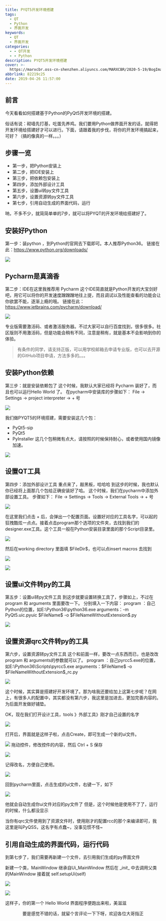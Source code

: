 ```yaml
---
title: PYQT5开发环境搭建
tags:
  - QT
  - Python
  - 界面开发
keywords:
  - QT
  - 界面开发
categories:
  - - QT开发
  - - Python
description: PYQT5开发环境搭建
cover: >-
  https://marxcbr.oss-cn-shenzhen.aliyuncs.com/MARXCBR/2020-5-19/BogImages/1589856479947.png
abbrlink: 82219c25
date: 2019-04-26 11:57:00
---
```


## 前言
今天看看如何搭建基于Python的PyQt5开发环境的搭建。

俗话有说：砌墙先打基，吃蛋先养鸡。我们要用Python做界面开发的话，就得把开发环境给搭建好才可以进行。下面，请跟着我的步伐，将你的开发环境搞起来，可好？（搞的像真的一样。。。）

## 步骤一览

- 第一步，把Python安装上
- 第二步，把IDE安装上
- 第三步，把依赖包安装上
- 第四步，添加外部设计工具
- 第五步，设置ui转py文件工具
- 第六步，设置资源转py文件工具
- 第七步，引用自动生成的界面代码，运行

呐，不多不少，就简简单单的7步，就可以将PYQT的开发环境给搭建好了。

## 安装好Python

第一步：装python ，到Python的官网去下载即可。本人推荐Python36。
链接在此：https://www.python.org/downloads/

![](https://marxcbr.oss-cn-shenzhen.aliyuncs.com/MARXCBR/2019-4-26/界面开发之PYQT5开发环境搭建/1556266494994.png)

## Pycharm是真滴香

第二步：IDE在这里我推荐用 Pycharm  这个IDE简直就是Python开发的大宝剑好吧，用它可以将你的开发速度蹭蹭蹭地往上提，而且调试以及性能查看的功能会让你欲罢不能，逐渐上瘾的哦。
链接在此：https://www.jetbrains.com/pycharm/download/

![](https://marxcbr.oss-cn-shenzhen.aliyuncs.com/MARXCBR/2019-4-26/界面开发之PYQT5开发环境搭建/1556266660366.png)

专业版需要激活码、或者激活服务器。不过大家可以自行百度找到，很多很多。社区版则不用激活码，但是功能会稍有不同，注意是稍有，就是基本不会影响到你的体验。
> 有条件的同学，请支持正版，可以用学校邮箱去申请专业版，也可以去开源的GitHub项目申请，方法多多的。。。

## 安装Python依赖

第三步：就是安装依赖包了
这个时候，我默认大家已经将 Pycharm 装好了，而且也可以运行Hello World 了。
在pycharm中安装库的步骤如下：
File -> Settings -> project interpreter -> + 号

![](https://marxcbr.oss-cn-shenzhen.aliyuncs.com/MARXCBR/2019-4-26/界面开发之PYQT5开发环境搭建/1556267003527.png)

我们做PYQT5的环境搭建，需要安装这几个包：
- PyQt5-sip
- PyQt5
- PyInstaller
这几个包稍微有点大，请按照的时候保持耐心，或者使用国内镜像加速。

![](https://marxcbr.oss-cn-shenzhen.aliyuncs.com/MARXCBR/2019-4-26/界面开发之PYQT5开发环境搭建/1556267249219.png)

## 设置QT工具

第四步：添加外部设计工具
重点来了，敲黑板，哈哈哈
到这步的时候，我也默认你已经将上面那几个包给正确安装好了哈。
这个时候，我们在pycharm中添加外部设置工具。
步骤如下：
File -> Settings -> Tools -> External Tools -> + 号

![](https://marxcbr.oss-cn-shenzhen.aliyuncs.com/MARXCBR/2019-4-26/界面开发之PYQT5开发环境搭建/1556267503467.png)

在这里我们点击 + 后，会弹出一个配置页面。设置好对应的工具名字，可以起的狂拽酷炫一点点。接着点击program那个选项的文件夹，去找到我们的designer.exe工具。这个工具一般在Python安装目录里面的那个Script目录里。

![](https://marxcbr.oss-cn-shenzhen.aliyuncs.com/MARXCBR/2019-4-26/界面开发之PYQT5开发环境搭建/1556267907261.png)

然后在working directory 里面填 \$FileDir\$，也可以点insert macros 去找到

![](https://marxcbr.oss-cn-shenzhen.aliyuncs.com/MARXCBR/2019-4-26/界面开发之PYQT5开发环境搭建/1556268075145.png)


![](https://marxcbr.oss-cn-shenzhen.aliyuncs.com/MARXCBR/2019-4-26/界面开发之PYQT5开发环境搭建/1556267778683.png)

## 设置ui文件转py的工具

第五步：设置ui转py文件工具
到这步就要设置转换工具了，步骤如上，不过在 program 和 arguments 里面要改一下。
分别填入一下内容：
program ：自己Python的位置，如E:\Python36\python36.exe
arguments：-m PyQt5.uic.pyuic  \$FileName$ -o \$FileNameWithoutExtension$.py

![](https://marxcbr.oss-cn-shenzhen.aliyuncs.com/MARXCBR/2019-4-26/界面开发之PYQT5开发环境搭建/1556268320573.png)

## 设置资源qrc文件转py的工具

第六步，设置资源转py文件工具
这个和前面一样，要改一点东西而已，也是改改 program 和 arguments的参数就可以了。
program ：自己pyrcc5.exe的位置，如E:\Python36\Scripts\pyrcc5.exe
arguments：\$FileName$ -o \$FileNameWithoutExtension$_rc.py

![](https://marxcbr.oss-cn-shenzhen.aliyuncs.com/MARXCBR/2019-4-26/界面开发之PYQT5开发环境搭建/1556268397588.png)

这个时候，其实算是搭建好开发环境了。那为啥我还要给加上这第七步呢？在网上，有很多人的配置中，其实都没有第六步，我这里是加进去，更加完善内容的。为后面开发做好铺垫。

OK，现在我们打开设计工具，tools 》外部工具》刚才自己设置的名字

![](https://marxcbr.oss-cn-shenzhen.aliyuncs.com/MARXCBR/2019-4-26/界面开发之PYQT5开发环境搭建/1556268586131.png)

打开后，界面就是这样子啦，点击Create，即可生成一个新的ui文件。

![](https://marxcbr.oss-cn-shenzhen.aliyuncs.com/MARXCBR/2019-4-26/界面开发之PYQT5开发环境搭建/1556268665318.png)
拖动控件，修改控件的内容，然后 Ctrl + S 保存

![](https://marxcbr.oss-cn-shenzhen.aliyuncs.com/MARXCBR/2019-4-26/界面开发之PYQT5开发环境搭建/1556268805564.png)

记得改名，方便自己使用。

![](https://marxcbr.oss-cn-shenzhen.aliyuncs.com/MARXCBR/2019-4-26/界面开发之PYQT5开发环境搭建/1556268969100.png)

回到pycharm里面，点击生成的ui文件，右键一下，如下

![](https://marxcbr.oss-cn-shenzhen.aliyuncs.com/MARXCBR/2019-4-26/界面开发之PYQT5开发环境搭建/1556269086713.png)

他就会自动生成你ui文件对应的py文件了
但是，这个时候他是使用不了了，运行的时候，什么都没显示

当你有qrc文件使用到了资源文件时，使用刚才的配置rcc的那个来编译即可，我这里是叫PyQSS，这名字有点蠢~，没事见惯不怪~

## 引用自动生成的界面代码，运行代码

到第七步了，我们需要再新建一个文件，去引用我们生成的py界面文件

新建一个类，MainWindow 继承自Ui_MainWindow
然后在 \__init__ 中去调用父类的MainWindow
接着就 self.setupUi(self)

![](https://marxcbr.oss-cn-shenzhen.aliyuncs.com/MARXCBR/2019-4-26/界面开发之PYQT5开发环境搭建/1556269749447.png)

![](https://marxcbr.oss-cn-shenzhen.aliyuncs.com/MARXCBR/2019-4-26/界面开发之PYQT5开发环境搭建/1556269582079.png)

这样子，你的第一个 Hello World 界面程序便跑出来啦，美滋滋

<center>要是感觉不错的话，就留个言评论一下下呀，欢迎各位大哥指正</center>